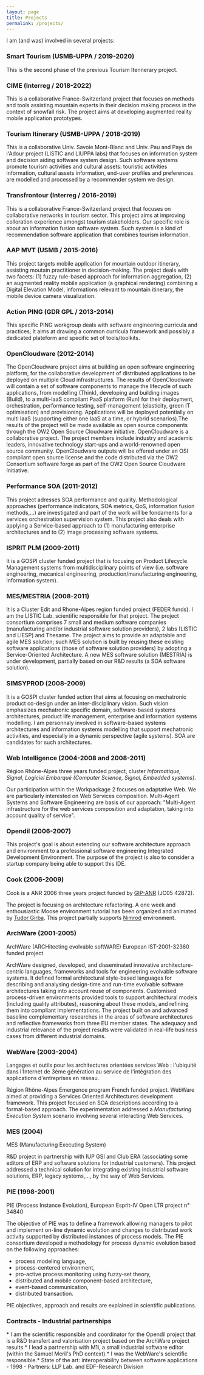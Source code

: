 ```yaml
---
layout: page
title: Projects
permalink: /projects/
---
```


I am (and was) involved in several projects:

### Smart Tourism (USMB-UPPA / 2019-2020)

This is the second phase of the previous Tourism Itennerary project.

### CIME (Interreg / 2018-2022)

This is a collaborative France-Switzerland project that focuses on methods and tools assisting mountain experts in their decision making process in the context of snowfall risk. The project aims at developing augmented reality mobile application prototypes.

### Tourism Itinerary (USMB-UPPA / 2018-2019)

This is a collaborative Univ. Savoie Mont-Blanc and Univ. Pau and Pays de l'Adour project (LISTIC and LIUPPA labs) that focuses on information system and decision aiding software system design. Such software systems promote tourism activities and cultural assets: touristic activities information, cultural assets information, end-user profiles and preferences are modelled and processed by a recommender system we design.

### Transfrontour (Interreg / 2016-2019)

This is a collaborative France-Switzerland project that focuses on collaborative networks in tourism sector. This project aims at improving colloration experience amongst tourism stakeholders. Our specific role is about an information fusion software system. Such system is a kind of recommendation software application that combines tourism information.

### AAP MVT (USMB / 2015-2016)

This project targets mobile application for mountain outdoor itinerary, assisting moutain practitioner in decision-making. The project deals with two facets: (1) fuzzy rule-based approach for information aggregation, (2) an augmented reality mobile application (a graphical rendering) combining a Digital Elevation Model, informations relevant to mountain itinerary, the mobile device camera visualization.

### Action PING (GDR GPL / 2013-2014)

This specific PING workgroup deals with software engineering curricula and practices; it aims at drawing a common curricula framework and possibly a dedicated plateform and specific set of tools/toolkits.

### OpenCloudware (2012-2014)

The OpenCloudware project aims at building an open software engineering platform, for the collaborative development of distributed applications to be deployed on multiple Cloud infrastructures. The results of OpenCloudware will contain a set of software components to manage the lifecycle of such applications, from modelling (Think), developing and building images (Build), to a multi-IaaS compliant PaaS platform (Run) for their deployment, orchestration, performance testing, self-management (elasticity, green IT optimisation) and provisioning. Applications will be deployed potentially on multi IaaS (supporting either one IaaS at a time, or hybrid scenarios).The results of the project will be made available as open source components through the OW2 Open Source Cloudware initiative. OpenCloudware is a collaborative project. The project members include industry and academic leaders, innovative technology start-ups and a world-renowned open source community. OpenCloudware outputs will be offered under an OSI compliant open source license and the code distributed via the OW2 Consortium software forge as part of the OW2 Open Source Cloudware Initiative.

### Performance SOA (2011-2012)

This project adresses SOA performance and quality. Methodological approaches (performance indicators, SOA metrics, QoS, information fusion methods,...) are investigated and part of the work will be fondaments for a services orchestration supervision system. This project also deals with applying a Service-based approach to (1) manufacturing enterprise architectures and to (2) image processing software systems.

### ISPRIT PLM (2009-2011)

It is a GOSPI cluster funded project that is focusing on Product Lifecycle Management systems from multidisciplinary points of view (i.e. software engineering, mecanical engineering, production/manufacturing engineering, information system).

### MES/MESTRIA (2008-2011)

It is a Cluster Edit and Rhone-Alpes region funded project (FEDER funds). I am the LISTIC Lab. scientific responsible for that project. The project consortium comprises 7 small and medium software companies (manufacturing and/or industrial software solution providers), 2 labs (LISTIC and LIESP) and Thesame. The project aims to provide an adaptable and agile MES solution; such MES solution is built by reusing these existing software applications (those of software solution providers) by adopting a Service-Oriented Architecture. A new MES software solution (MESTRIA) is under development, partially based on our R&D results (a SOA software solution).

### SIMSYPROD (2008-2009)

It is a GOSPI cluster funded action that aims at focusing on mechatronic product co-design under an inter-disciplinary vision. Such vision emphasizes mechatronic specific domain, software-based systems architectures, product life management, enterprise and information systems modelling. I am personnaly involved in software-based systems architectures and information systems modelling that support mechatronic activities, and especially in a dynamic perspective (agile systems). SOA are candidates for such architectures.

### Web Intelligence (2004-2008 and 2008-2011)

Région Rhône-Alpes three years funded project, cluster _Informatique, Signal, Logiciel Embarqué (Computer Science, Signal, Embedded systems)_.

Our participation within the Workpackage 2 focuses on adaptative Web. We are particularly interested on Web Services composition. Multi-Agent Systems and Software Engineering are basis of our approach: "Multi-Agent infrastructure for the web services composition and adaptation, taking into account quality of service".

### Opendil (2006-2007)

This project's goal is about extending our software architecture approach and environment to a professional software engineering Integrated Development Environment. The purpose of the project is also to consider a startup company being able to support this IDE.

### Cook (2006-2009)

Cook is a ANR 2006 three years project funded by [GIP-ANR](http://www.gip-anr.fr/) (JC05 42872).

The project is focusing on architecture refactoring. A one week and enthousiastic Moose environment tutorial has been organized and animated by [Tudor Girba](http://www.iam.unibe.ch/%7Egirba/). This project partially supports [Nimrod](/software) environment.

### ArchWare (2001-2005)

ArchWare (ARCHitecting evolvable softWARE) European IST-2001-32360 funded project

ArchWare designed, developed, and disseminated innovative architecture-centric languages, frameworks and tools for engineering evolvable software systems. It defined formal architectural style-based languages for describing and analysing design-time and run-time evolvable software architectures taking into account reuse of components. Customised process-driven environments provided tools to support architectural models (including quality attributes), reasoning about these models, and refining them into compliant implementations. The project built on and advanced baseline complementary researches in the areas of software architectures and reflective frameworks from three EU member states. The adequacy and industrial relevance of the project results were validated in real-life business cases from different industrial domains.

### WebWare (2003-2004)

Langages et outils pour les architectures orientées services Web : l'ubiquité dans l'Internet de 3ème génération au service de l'intégration des applications d'entreprises en réseau.

Région Rhône-Alpes Emergence program French funded project. WebWare aimed at providing a Services Oriented Architectures development framework. This project focused on SOA descriptions according to a formal-based approach. The experimentation addressed a _Manufacturing Execution System_ scenario involving several interacting Web Services.

### MES (2004)

MES (Manufacturing Executing System)

R&D project in partnership with IUP GSI and Club ERA (associating some editors of ERP and software solutions for industrial customers). This project addressed a technical solution for integrating existing industrial software solutions, ERP, legacy systems,..., by the way of Web Services.

### PIE (1998-2001)

PIE (Process Instance Evolution), European Esprit-IV Open LTR project n° 34840

The objective of PIE was to define a framework allowing managers to pilot and implement on-line dynamic evolution and changes to distributed work activity supported by distributed instances of process models. The PIE consortium developed a methodology for process dynamic evolution based on the following approaches:

*   process modeling language,
*   process-centered environment,
*   pro-active process monitoring using fuzzy-set theory,
*   distributed and mobile component-based architecture,
*   event-based communication,
*   distributed transaction.

PIE objectives, approach and results are explained in scientific publications.

### Contracts - Industrial partnerships

<lu>*   I am the scientific responsible and coordinator for the Opendil project that is a R&D transfert and valorisation project based on the ArchWare project results.*   I lead a partnership with M1i, a small industrial software editor (within the Samuel Meril's PhD context).*   I was the WebWare's scientific responsible.*   State of the art: interoperability between software applications - 1998 - Partners: LLP Lab. and EDF-Research Division</lu>
